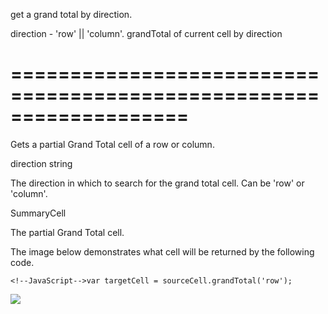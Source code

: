 <!--**
/*-------------------------------------------
    Auto-generated file. Do not modify.
-------------------------------------------

**-->
<!--d-->
get a grand total by direction.
<!--/d-->
<!--p1d-->direction - 'row' || 'column'.<!--/p1d-->
<!--rd-->grandTotal of current cell by direction<!--/rd-->
===================================================================
===================================================================

<!--shortDescription-->
Gets a partial Grand Total cell of a row or column.
<!--/shortDescription-->

<!--paramName1-->direction<!--/paramName1-->
<!--paramType1-->string<!--/paramType1-->
<!--paramDescription1-->
The direction in which to search for the grand total cell. Can be 'row' or 'column'.
<!--/paramDescription1-->

<!--returnType-->SummaryCell<!--/returnType-->
<!--returnDescription-->
The partial Grand Total cell.
<!--/returnDescription-->

<!--fullDescription-->
The image below demonstrates what cell will be returned by the following code.

	<!--JavaScript-->var targetCell = sourceCell.grandTotal('row');

![](/Content/images/doc/16_1/DataGrid/PivotGrid_GT.png)
<!--/fullDescription-->